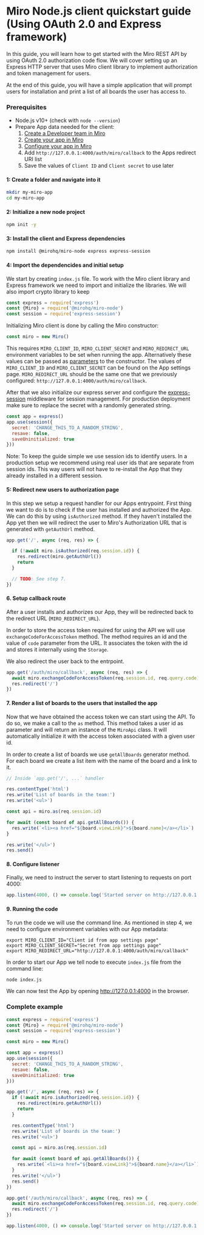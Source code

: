 # Miro Node.js client quickstart guide (Using OAuth 2.0 and Express framework)

In this guide, you will learn how to get started with the Miro REST API by using OAuth 2.0 authorization code flow. We will cover setting up an Express HTTP server that uses Miro client library to implement authorization and token management for users.

At the end of this guide, you will have a simple application that will prompt users for installation and print a list of all boards the user has access to.

### Prerequisites

- Node.js v10+ (check with `node --version`)
- Prepare App data needed for the client:
  1) [Create a Developer team in Miro](https://developers.miro.com/docs/rest-api-build-your-first-hello-world-app#step-1-create-a-developer-team-in-miro)
  2) [Create your app in Miro](https://developers.miro.com/docs/rest-api-build-your-first-hello-world-app#step-2-create-your-app-in-miro)
  3) [Configure your app in Miro](https://developers.miro.com/docs/rest-api-build-your-first-hello-world-app#step-3-configure-your-app-in-miro)
  4) Add `http://127.0.0.1:4000/auth/miro/callback` to the Apps redirect URI list
  4) Save the values of `Client ID` and `Client secret` to use later

#### 1: Create a folder and navigate into it

```bash
mkdir my-miro-app
cd my-miro-app
```

#### 2: Initialize a new node project

```bash
npm init -y
```

#### 3: Install the client and Express dependencies

```bash
npm install @mirohq/miro-node express express-session
```

#### 4: Import the dependencides and initial setup

We start by creating `index.js` file. To work with the Miro client library and Express framework we need to import and initialize the libraries. We will also import crypto library to keep

```javascript
const express = require('express')
const {Miro} = require('@mirohq/miro-node')
const session = require('express-session')
```

Initializing Miro client is done by calling the Miro constructor:

```javascript
const miro = new Miro()
```

This requires `MIRO_CLIENT_ID`, `MIRO_CLIENT_SECRET` and `MIRO_REDIRECT_URL` environment variables to be set when running the app. Alternatively these values can be passed as [parameters](TODO) to the constructor. The values of `MIRO_CLIENT_ID` and `MIRO_CLIENT_SECRET` can be found on the App settings page. `MIRO_REDIRECT_URL` should be the same one that we previously configured: `http://127.0.0.1:4000/auth/miro/callback`.

After that we also initialize our express server and configure the [express-session](https://www.npmjs.com/package/express-session) middleware for session management. For production deployment make sure to replace the secret with a randomly generated string.

```javascript
const app = express()
app.use(session({
  secret: 'CHANGE_THIS_TO_A_RANDOM_STRING',
  resave: false,
  saveUninitialized: true
}))
```

Note: To keep the guide simple we use session ids to identify users. In a production setup we recommend using real user ids that are separate from session ids. This way users will not have to re-install the App that they already installed in a different session.

#### 5: Redirect new users to authorization page

In this step we setup a request handler for our Apps entrypoint. First thing we want to do is to check if the user has installed and authorized the App. We can do this by using `isAuthorized` method. If they haven't installed the App yet then we will redirect the user to Miro's Authorization URL that is generated with `getAuthUrl` method.

```javascript
app.get('/', async (req, res) => {

  if (!await miro.isAuthorized(req.session.id)) {
    res.redirect(miro.getAuthUrl())
    return
  }

  // TODO: See step 7.
})
```

#### 6. Setup callback route

After a user installs and authorizes our App, they will be redirected back to the redirect URL (`MIRO_REDIRECT_URL`).

In order to store the access token required for using the API we will use `exchangeCodeForAccessToken` method. The method requires an id and the value of `code` parameter from the URL. It associates the token with the id and stores it internally using the `Storage`.

We also redirect the user back to the entrpoint.

```javascript
app.get('/auth/miro/callback', async (req, res) => {
  await miro.exchangeCodeForAccessToken(req.session.id, req.query.code)
  res.redirect('/')
})
```

#### 7. Render a list of boards to the users that installed the app

Now that we have obtained the access token we can start using the API. To do so, we make a call to the `as` method. This method takes a user id as parameter and will return an instance of the `MiroApi` class. It will automatically initialize it with the access token associated with a given user id.

In order to create a list of boards we use `getAllBoards` generator method. For each board we create a list item with the name of the board and a link to it.

```javascript
// Inside `app.get('/', ...` handler

res.contentType('html')
res.write('List of boards in the team:')
res.write('<ul>')

const api = miro.as(req.session.id)

for await (const board of api.getAllBoards()) {
  res.write(`<li><a href="${board.viewLink}">${board.name}</a></li>`)
}

res.write('</ul>')
res.send()
```

#### 8. Configure listener

Finally, we need to instruct the server to start listening to requests on port 4000:

```javascript
app.listen(4000, () => console.log('Started server on http://127.0.0.1:4000'))
```

#### 9. Running the code

To run the code we will use the command line. As mentioned in step 4, we need to configure environment variables with our App metadata:

```
export MIRO_CLIENT_ID="Client id from app settings page"
export MIRO_CLIENT_SECRET="Secret from app settings page"
export MIRO_REDIRECT_URL="http://127.0.0.1:4000/auth/miro/callback"
```

In order to start our App we tell node to execute `index.js` file from the command line:

```bash
node index.js
```

We can now test the App by opening http://127.0.0.1:4000 in the browser.

### Complete example

```javascript
const express = require('express')
const {Miro} = require('@mirohq/miro-node')
const session = require('express-session')

const miro = new Miro()

const app = express()
app.use(session({
  secret: 'CHANGE_THIS_TO_A_RANDOM_STRING',
  resave: false,
  saveUninitialized: true
}))

app.get('/', async (req, res) => {
  if (!await miro.isAuthorized(req.session.id)) {
    res.redirect(miro.getAuthUrl())
    return
  }

  res.contentType('html')
  res.write('List of boards in the team:')
  res.write('<ul>')

  const api = miro.as(req.session.id)

  for await (const board of api.getAllBoards()) {
    res.write(`<li><a href="${board.viewLink}">${board.name}</a></li>`)
  }
  res.write('</ul>')
  res.send()
})

app.get('/auth/miro/callback', async (req, res) => {
  await miro.exchangeCodeForAccessToken(req.session.id, req.query.code)
  res.redirect('/')
})

app.listen(4000, () => console.log('Started server on http://127.0.0.1:4000'))
```

